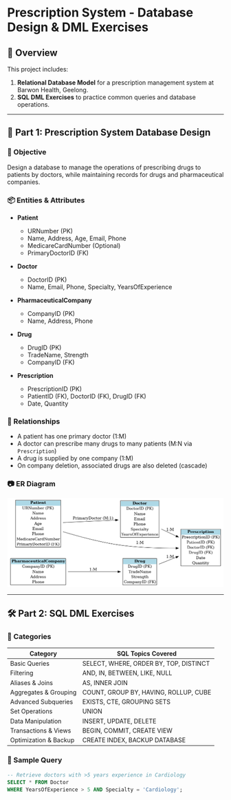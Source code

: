 # Prescription System - Database Design & DML Exercises

## 📁 Overview

This project includes:

1. **Relational Database Model** for a prescription management system at Barwon Health, Geelong.
2. **SQL DML Exercises** to practice common queries and database operations.

---

## 🏥 Part 1: Prescription System Database Design

### 🎯 Objective
Design a database to manage the operations of prescribing drugs to patients by doctors, while maintaining records for drugs and pharmaceutical companies.

### 📦 Entities & Attributes

- **Patient**
  - URNumber (PK)
  - Name, Address, Age, Email, Phone
  - MedicareCardNumber (Optional)
  - PrimaryDoctorID (FK)

- **Doctor**
  - DoctorID (PK)
  - Name, Email, Phone, Specialty, YearsOfExperience

- **PharmaceuticalCompany**
  - CompanyID (PK)
  - Name, Address, Phone

- **Drug**
  - DrugID (PK)
  - TradeName, Strength
  - CompanyID (FK)

- **Prescription**
  - PrescriptionID (PK)
  - PatientID (FK), DoctorID (FK), DrugID (FK)
  - Date, Quantity

### 🔁 Relationships

- A patient has one primary doctor (1:M)
- A doctor can prescribe many drugs to many patients (M:N via `Prescription`)
- A drug is supplied by one company (1:M)
- On company deletion, associated drugs are also deleted (cascade)

### 📷 ER Diagram

![ER Diagram](ERD_Prescription_System.png)

---

## 🛠️ Part 2: SQL DML Exercises

### 📘 Categories

| Category               | SQL Topics Covered |
|------------------------|--------------------|
| Basic Queries          | SELECT, WHERE, ORDER BY, TOP, DISTINCT |
| Filtering              | AND, IN, BETWEEN, LIKE, NULL |
| Aliases & Joins        | AS, INNER JOIN     |
| Aggregates & Grouping  | COUNT, GROUP BY, HAVING, ROLLUP, CUBE |
| Advanced Subqueries    | EXISTS, CTE, GROUPING SETS |
| Set Operations         | UNION              |
| Data Manipulation      | INSERT, UPDATE, DELETE |
| Transactions & Views   | BEGIN, COMMIT, CREATE VIEW |
| Optimization & Backup  | CREATE INDEX, BACKUP DATABASE |

### 🧪 Sample Query

```sql
-- Retrieve doctors with >5 years experience in Cardiology
SELECT * FROM Doctor
WHERE YearsOfExperience > 5 AND Specialty = 'Cardiology';
```

